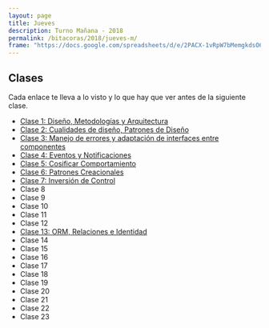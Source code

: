 ```yaml
---
layout: page
title: Jueves
description: Turno Mañana - 2018
permalink: /bitacoras/2018/jueves-m/
frame: "https://docs.google.com/spreadsheets/d/e/2PACX-1vRpW7bMemgkdsO6fTFyLC1fpQz0d4S1ArREtaLmNXbrg_7AF3iZnqet3TNWygHe-tGfwh_PlGfcu6ye/pubhtml?gid=0&amp;single=true&amp;widget=true&amp;headers=false"
---
```

## Clases
Cada enlace te lleva a lo visto y lo que hay que ver antes de la siguiente clase.

- [Clase 1: Diseño, Metodologías y Arquitectura]({{site.baseurl}}/bitacoras/2018/jueves-m/clase-01)
- [Clase 2: Cualidades de diseño, Patrones de Diseño]({{site.baseurl}}/bitacoras/2018/jueves-m/clase-02)
- [Clase 3: Manejo de errores y adaptación de interfaces entre componentes]({{site.baseurl}}/bitacoras/2018/jueves-m/clase-03)
- [Clase 4: Eventos y Notificaciones]({{site.baseurl}}/bitacoras/2018/jueves-m/clase-04)
- [Clase 5: Cosificar Comportamiento]({{site.baseurl}}/bitacoras/2018/jueves-m/clase-05)
- [Clase 6: Patrones Creacionales]({{site.baseurl}}/bitacoras/2018/jueves-m/clase-06)
- [Clase 7: Inversión de Control]({{site.baseurl}}/bitacoras/2018/jueves-m/clase-07)
- Clase 8
- Clase 9
- Clase 10
- Clase 11
- Clase 12
- [Clase 13: ORM, Relaciones e Identidad]({{site.baseurl}}/bitacoras/2018/jueves-m/clase-13)
- Clase 14
- Clase 15
- Clase 16
- Clase 17
- Clase 18
- Clase 19
- Clase 20
- Clase 21
- Clase 22
- Clase 23